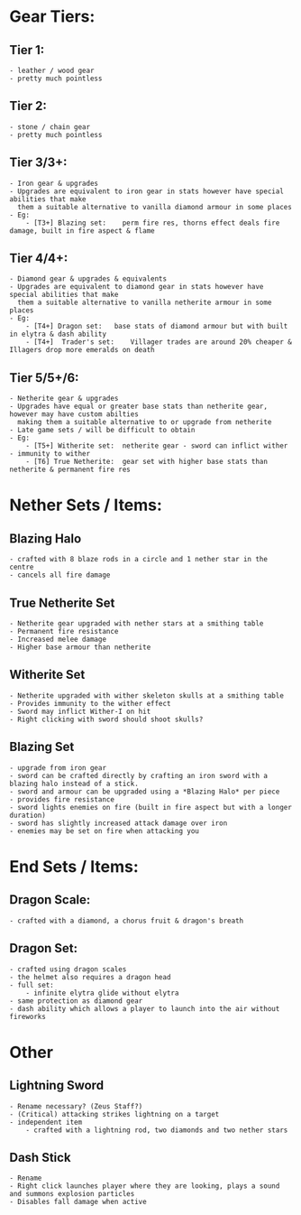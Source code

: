 
# Gear Tiers:

## Tier 1:
    - leather / wood gear
    - pretty much pointless

## Tier 2:
    - stone / chain gear
    - pretty much pointless

## Tier 3/3+:
    - Iron gear & upgrades
    - Upgrades are equivalent to iron gear in stats however have special abilities that make
      them a suitable alternative to vanilla diamond armour in some places
    - Eg:
        - [T3+] Blazing set:    perm fire res, thorns effect deals fire damage, built in fire aspect & flame

## Tier 4/4+:
    - Diamond gear & upgrades & equivalents
    - Upgrades are equivalent to diamond gear in stats however have special abilities that make
      them a suitable alternative to vanilla netherite armour in some places
    - Eg: 
        - [T4+] Dragon set:   base stats of diamond armour but with built in elytra & dash ability
        - [T4+]  Trader's set:    Villager trades are around 20% cheaper & Illagers drop more emeralds on death

## Tier 5/5+/6:
    - Netherite gear & upgrades
    - Upgrades have equal or greater base stats than netherite gear, however may have custom abilties
      making them a suitable alternative to or upgrade from netherite
    - Late game sets / will be difficult to obtain
    - Eg:
        - [T5+] Witherite set:  netherite gear - sword can inflict wither - immunity to wither
        - [T6] True Netherite:  gear set with higher base stats than netherite & permanent fire res


# Nether Sets / Items:

## Blazing Halo
    - crafted with 8 blaze rods in a circle and 1 nether star in the centre
    - cancels all fire damage

## True Netherite Set
    - Netherite gear upgraded with nether stars at a smithing table
    - Permanent fire resistance
    - Increased melee damage
    - Higher base armour than netherite

## Witherite Set
    - Netherite upgraded with wither skeleton skulls at a smithing table
    - Provides immunity to the wither effect
    - Sword may inflict Wither-I on hit
    - Right clicking with sword should shoot skulls?

## Blazing Set
    - upgrade from iron gear
    - sword can be crafted directly by crafting an iron sword with a blazing halo instead of a stick.
    - sword and armour can be upgraded using a *Blazing Halo* per piece
    - provides fire resistance
    - sword lights enemies on fire (built in fire aspect but with a longer duration)
    - sword has slightly increased attack damage over iron
    - enemies may be set on fire when attacking you

# End Sets / Items:
    
## Dragon Scale:
    - crafted with a diamond, a chorus fruit & dragon's breath

## Dragon Set:
    - crafted using dragon scales
    - the helmet also requires a dragon head
    - full set:
        - infinite elytra glide without elytra
    - same protection as diamond gear
    - dash ability which allows a player to launch into the air without fireworks

# Other

## Lightning Sword 
    - Rename necessary? (Zeus Staff?)
    - (Critical) attacking strikes lightning on a target
    - independent item 
        - crafted with a lightning rod, two diamonds and two nether stars

## Dash Stick
    - Rename
    - Right click launches player where they are looking, plays a sound and summons explosion particles
    - Disables fall damage when active
